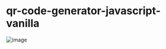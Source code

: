 # qr-code-generator-javascript-vanilla

![image](https://user-images.githubusercontent.com/96994158/160300404-5ebc22b9-7f81-4ad7-bd3e-51018157980c.png)
